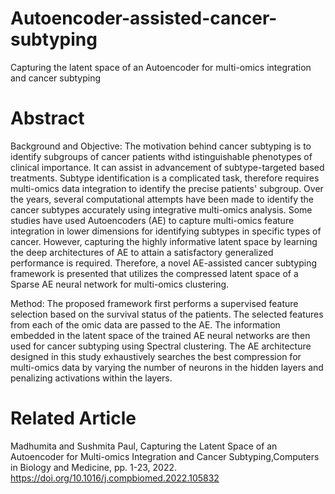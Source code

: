 # Autoencoder-assisted-cancer-subtyping
Capturing the latent space of an Autoencoder for multi-omics integration and cancer subtyping
# Abstract
Background and Objective: The motivation behind cancer subtyping is to identify subgroups of cancer patients withd istinguishable phenotypes of clinical importance. It can assist in advancement of subtype-targeted based treatments. Subtype identification is a complicated task, therefore requires multi-omics data integration to identify the precise patients' subgroup.  Over the years, several computational attempts have been made to identify the cancer subtypes accurately using integrative multi-omics analysis. Some studies have used Autoencoders (AE) to capture multi-omics feature integration in lower dimensions for identifying subtypes in specific types of cancer. However, capturing the highly informative latent space by learning the deep architectures of AE to attain a satisfactory generalized performance is required. Therefore, a novel AE-assisted cancer subtyping framework is presented that utilizes the compressed latent space of a Sparse AE neural network for multi-omics clustering.

Method: The proposed framework first performs a supervised feature selection based on the survival status of the patients. The selected features from each of the omic data are passed to the AE. The information embedded in the latent space of the trained AE neural networks are then used for cancer subtyping using Spectral clustering. The AE architecture designed in this study exhaustively searches the best compression for multi-omics data by varying the number of neurons in the hidden layers and penalizing activations within the layers.

# Related Article 
Madhumita and Sushmita Paul, Capturing the Latent Space of an Autoencoder for Multi-omics Integration and Cancer Subtyping,Computers in Biology and Medicine, pp. 1-23, 2022. https://doi.org/10.1016/j.compbiomed.2022.105832 

